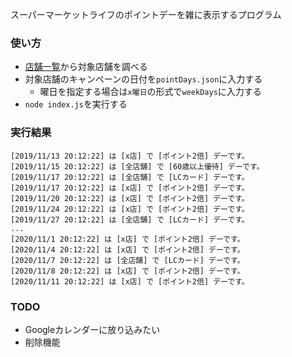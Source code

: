 スーパーマーケットライフのポイントデーを雑に表示するプログラム

### 使い方

* [店舗一覧](http://www.lifecorp.jp/store/)から対象店舗を調べる
* 対象店舗のキャンペーンの日付を`pointDays.json`に入力する
    * 曜日を指定する場合は`x曜日`の形式で`weekDays`に入力する
* `node index.js`を実行する

### 実行結果

```
[2019/11/13 20:12:22] は [x店] で [ポイント2倍] デーです。
[2019/11/15 20:12:22] は [全店舗] で [60歳以上優待] デーです。
[2019/11/17 20:12:22] は [全店舗] で [LCカード] デーです。
[2019/11/17 20:12:22] は [x店] で [ポイント2倍] デーです。
[2019/11/20 20:12:22] は [x店] で [ポイント2倍] デーです。
[2019/11/24 20:12:22] は [x店] で [ポイント2倍] デーです。
[2019/11/27 20:12:22] は [全店舗] で [LCカード] デーです。
...
[2020/11/1 20:12:22] は [x店] で [ポイント2倍] デーです。
[2020/11/4 20:12:22] は [x店] で [ポイント2倍] デーです。
[2020/11/7 20:12:22] は [全店舗] で [LCカード] デーです。
[2020/11/8 20:12:22] は [x店] で [ポイント2倍] デーです。
[2020/11/11 20:12:22] は [x店] で [ポイント2倍] デーです。
```

### TODO

* Googleカレンダーに放り込みたい
* 削除機能